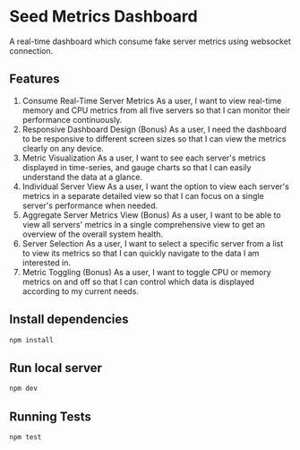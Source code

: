 # Seed Metrics Dashboard

A real-time dashboard which consume fake server metrics using websocket connection.

## Features

1.  Consume Real-Time Server Metrics
    As a user, I want to view real-time memory and CPU metrics from all five servers so that I can monitor their performance continuously.
2.  Responsive Dashboard Design (Bonus)
    As a user, I need the dashboard to be responsive to different screen sizes so that I can view the metrics clearly on any device.
3.  Metric Visualization
    As a user, I want to see each server's metrics displayed in time-series, and gauge charts so that I can easily understand the data at a glance.
4.  Individual Server View
    As a user, I want the option to view each server's metrics in a separate detailed view so that I can focus on a single server's performance when needed.
5.  Aggregate Server Metrics View (Bonus)
    As a user, I want to be able to view all servers' metrics in a single comprehensive view to get an overview of the overall system health.
6.  Server Selection
    As a user, I want to select a specific server from a list to view its metrics so that I can quickly navigate to the data I am interested in.
7.  Metric Toggling (Bonus)
    As a user, I want to toggle CPU or memory metrics on and off so that I can control which data is displayed according to my current needs.

## Install dependencies

```bash
npm install
```

## Run local server

```bash
npm dev
```

## Running Tests

```bash
npm test
```
